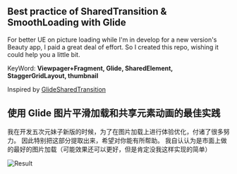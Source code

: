 ## Best practice of SharedTransition & SmoothLoading with Glide

For better UE on picture loading while I'm in develop for a new version's Beauty app, I paid a great deal of effort.
So I created this repo, wishing it could help you a little bit.

KeyWord:
**Viewpager+Fragment, Glide, SharedElement, StaggerGridLayout, thumbnail**

Inspired by [GlideSharedTransition](https://github.com/DroidsOnRoids/GlideSharedTransition)


## 使用 Glide 图片平滑加载和共享元素动画的最佳实践

我在开发五次元妹子新版的时候，为了在图片加载上进行体验优化，付诸了很多努力。
因此特别把这部分提取出来，希望对你能有所帮助。
我自认认为是市面上做的最好的图片加载（可能效果还可以更好，但是肯定没我这样实现的简单）


![Result](https://media.giphy.com/media/pb1pyVi9DnfVi0KZsE/giphy.gif)
